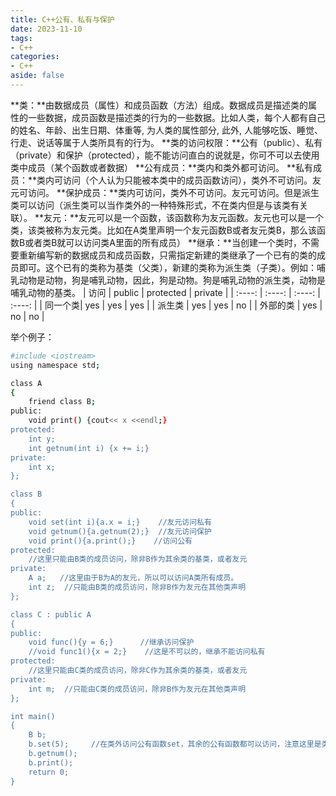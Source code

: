 ```yaml
---
title: C++公有、私有与保护
date: 2023-11-10
tags:
- C++
categories:
- C++
aside: false
---
```


**类：**由数据成员（属性）和成员函数（方法）组成。数据成员是描述类的属性的一些数据，成员函数是描述类的行为的一些数据。比如人类，每个人都有自己的姓名、年龄、出生日期、体重等, 为人类的属性部分, 此外, 人能够吃饭、睡觉、行走、说话等属于人类所具有的行为。
**类的访问权限：**公有（public）、私有（private）和保护（protected），能不能访问直白的说就是，你可不可以去使用类中成员（某个函数或者数据）
**公有成员：**类内和类外都可访问。
**私有成员：**类内可访问（个人认为只能被本类中的成员函数访问），类外不可访问。友元可访问。
**保护成员：**类内可访问，类外不可访问。友元可访问。但是派生类可以访问（派生类可以当作类外的一种特殊形式，不在类内但是与该类有关联）。
**友元：**友元可以是一个函数，该函数称为友元函数。友元也可以是一个类，该类被称为友元类。比如在A类里声明一个友元函数B或者友元类B，那么该函数B或者类B就可以访问类A里面的所有成员）
**继承：**当创建一个类时，不需要重新编写新的数据成员和成员函数，只需指定新建的类继承了一个已有的类的成员即可。这个已有的类称为基类（父类），新建的类称为派生类（子类）。例如：哺乳动物是动物，狗是哺乳动物，因此，狗是动物。狗是哺乳动物的派生类，动物是哺乳动物的基类。
| 访问 | public | protected | private |
| :----: | :----: | :----: | :----: |
| 同一个类| yes | yes | yes |
| 派生类 | yes | yes | no |
| 外部的类 | yes | no | no |

举个例子：

``` bash
#include <iostream>
using namespace std;

class A         
{
    friend class B;
public: 
    void print() {cout<< x <<endl;}
protected:
    int y;
    int getnum(int i) {x += i;}
private: 
    int x; 
};

class B         
{
public: 
    void set(int i){a.x = i;}    //友元访问私有
    void getnum(){a.getnum(2);}  //友元访问保护
    void print(){a.print();}    //访问公有
protected: 
    //这里只能由B类的成员访问，除非B作为其余类的基类，或者友元
private: 
    A a;   //这里由于B为A的友元，所以可以访问A类所有成员。
    int z;  //只能由B类的成员访问，除非B作为友元在其他类声明
};

class C : public A
{
public:
    void func(){y = 6;}      //继承访问保护
    //void func1(){x = 2;}    //这是不可以的，继承不能访问私有
protected: 
    //这里只能由C类的成员访问，除非C作为其余类的基类，或者友元
private: 
    int m;  //只能由C类的成员访问，除非B作为友元在其他类声明
};

int main() 
{ 
    B b;
    b.set(5);     //在类外访问公有函数set，其余的公有函数都可以访问，注意这里是类外，不能访问保护和私有
    b.getnum();   
    b.print();  
    return 0;
}
```